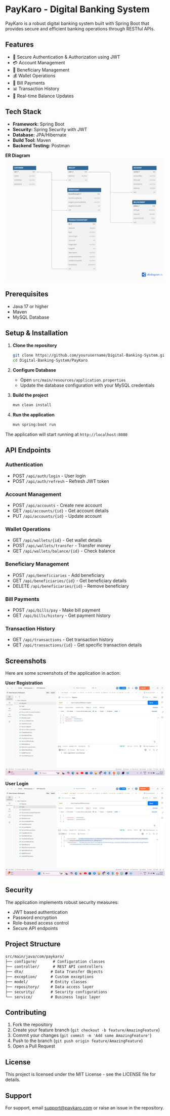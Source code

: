 # PayKaro - Digital Banking System

PayKaro is a robust digital banking system built with Spring Boot that provides secure and efficient banking operations through RESTful APIs.

## Features

- 🔐 Secure Authentication & Authorization using JWT
- 💳 Account Management
- 👥 Beneficiary Management
- 💰 Wallet Operations
- 💸 Bill Payments
- 📊 Transaction History
- 🔄 Real-time Balance Updates

## Tech Stack

- **Framework:** Spring Boot
- **Security:** Spring Security with JWT
- **Database:** JPA/Hibernate
- **Build Tool:** Maven
- **Backend Testing:** Postman 


**ER Diagram**
![ER Diagram](assets/ERDiagram.png)

## Prerequisites

- Java 17 or higher
- Maven
- MySQL Database

## Setup & Installation

1. **Clone the repository**
   ```bash
   git clone https://github.com/yourusername/Digital-Banking-System.git
   cd Digital-Banking-System/PayKaro
   ```

2. **Configure Database**
   - Open `src/main/resources/application.properties`
   - Update the database configuration with your MySQL credentials

3. **Build the project**
   ```bash
   mvn clean install
   ```

4. **Run the application**
   ```bash
   mvn spring:boot run
   ```

The application will start running at `http://localhost:8080`

## API Endpoints

### Authentication
- POST `/api/auth/login` - User login
- POST `/api/auth/refresh` - Refresh JWT token

### Account Management
- POST `/api/accounts` - Create new account
- GET `/api/accounts/{id}` - Get account details
- PUT `/api/accounts/{id}` - Update account

### Wallet Operations
- GET `/api/wallets/{id}` - Get wallet details
- POST `/api/wallets/transfer` - Transfer money
- GET `/api/wallets/balance/{id}` - Check balance

### Beneficiary Management
- POST `/api/beneficiaries` - Add beneficiary
- GET `/api/beneficiaries/{id}` - Get beneficiary details
- DELETE `/api/beneficiaries/{id}` - Remove beneficiary

### Bill Payments
- POST `/api/bills/pay` - Make bill payment
- GET `/api/bills/history` - Get payment history

### Transaction History
- GET `/api/transactions` - Get transaction history
- GET `/api/transactions/{id}` - Get specific transaction details

## Screenshots

Here are some screenshots of the application in action:

**User Registration**
![User Registration](assets/register.jpg)

**User Login**
![User Login](assets/login.png)

## Security

The application implements robust security measures:
- JWT based authentication
- Password encryption
- Role-based access control
- Secure API endpoints

## Project Structure

```
src/main/java/com/paykaro/
├── configure/       # Configuration classes
├── controller/      # REST API controllers
├── dto/            # Data Transfer Objects
├── exception/      # Custom exceptions
├── model/          # Entity classes
├── repository/     # Data access layer
├── security/       # Security configurations
└── service/        # Business logic layer
```

## Contributing

1. Fork the repository
2. Create your feature branch (`git checkout -b feature/AmazingFeature`)
3. Commit your changes (`git commit -m 'Add some AmazingFeature'`)
4. Push to the branch (`git push origin feature/AmazingFeature`)
5. Open a Pull Request

## License

This project is licensed under the MIT License - see the LICENSE file for details.

## Support

For support, email support@paykaro.com or raise an issue in the repository. 